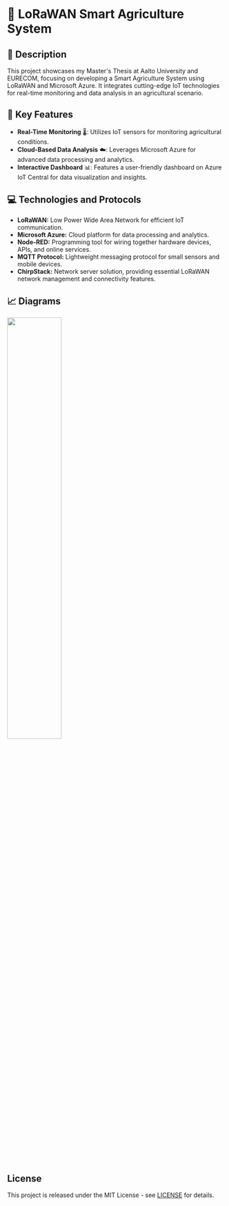 # 🌱 LoRaWAN Smart Agriculture System

## 📖 Description
This project showcases my Master's Thesis at Aalto University and EURECOM, focusing on developing a Smart Agriculture System using LoRaWAN and Microsoft Azure. It integrates cutting-edge IoT technologies for real-time monitoring and data analysis in an agricultural scenario.

## 🌟 Key Features
- **Real-Time Monitoring** 🌡️: Utilizes IoT sensors for monitoring agricultural conditions.
- **Cloud-Based Data Analysis** ☁️: Leverages Microsoft Azure for advanced data processing and analytics.
- **Interactive Dashboard** 📊: Features a user-friendly dashboard on Azure IoT Central for data visualization and insights.

## 💻 Technologies and Protocols
- **LoRaWAN:** Low Power Wide Area Network for efficient IoT communication.
- **Microsoft Azure:** Cloud platform for data processing and analytics.
- **Node-RED:** Programming tool for wiring together hardware devices, APIs, and online services.
- **MQTT Protocol:** Lightweight messaging protocol for small sensors and mobile devices.
- **ChirpStack:** Network server solution, providing essential LoRaWAN network management and connectivity features.

## 📈 Diagrams
<img src="https://github.com/pablodelarco/LoRaWAN-Smart-Agriculture-System/assets/63775967/17e1913e-244f-4f7e-9861-524193606735" width="50%" height="50%">


## License
This project is released under the MIT License - see [LICENSE](LICENSE) for details.
